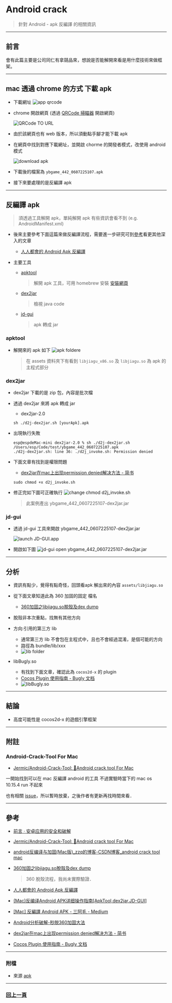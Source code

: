 # Android crack

> 針對 Android - apk 反編譯 的相關資訊

---

## 前言

會有此篇主要是公司同仁有拿競品來，想說是否能解開來看是用什麼技術來做框架。

---

## mac 透過 chrome 的方式 下載 apk

* 下載網址
  ![app qrcode](./pics/01.png)

* chrome 開啟網頁 (透過 [QRCode 掃瞄器](https://cloud.magiclen.org/tw/qrcode/scanner) 開啟網頁)

  ![QRCode TO URL](./pics/02.png)

* 由於該網頁也有 web 版本，所以須動點手腳才能下載 apk

* 在網頁中找到對應下載網址，並開啟 chorme 的開發者模式，改使用 android 模式

  ![download apk](./pics/03.png)

* 下載後的檔案為 `ybgame_442_0607225107.apk`

* 接下來要處理的是反編譯 apk

---

## 反編譯 apk

> 須透過工具解開 apk，單純解開 apk 有些資訊會看不到 (e.g. AndroidManifest.xml)

* 後來主要參考下面這篇來做反編譯流程，需要進一步研究可到[參考](#參考)看更其他深入的文章
  * [人人都會的 Android Apk 反編譯](https://blog.techbridge.cc/2016/03/24/android-decompile-introduction/)

* 主要工具
  * [apktool](https://ibotpeaches.github.io/Apktool/)
    > 解開 apk 工具，可用 homebrew 安裝
    > [安裝網頁](https://ibotpeaches.github.io/Apktool/install/)

  * [dex2jar](https://sourceforge.net/projects/dex2jar/)
    > 檢視 java code

  * [jd-gui](http://java-decompiler.github.io/)
    > apk 轉成 jar

### apktool

* 解開來的 apk 如下
  ![apk foldere](./pics/04.png)
  > 在 assets 資料夾下有看到 `libjiagu_x86.so` 及 `libjiagu.so` 為 apk 的主程式部分

### dex2jar

* dex2jar 下載的是 zip 包，內容是批次檔

* 透過 dex2jar 來將 apk 轉成 jar
  * dex2jar-2.0

  ``` shell
  sh ./d2j-dex2jar.sh [yourApk].apk
  ```

* 出現執行失敗

  ``` shell
  esp@espdeMac-mini dex2jar-2.0 % sh ./d2j-dex2jar.sh /Users/esp/Code/test/ybgame_442_0607225107.apk
  ./d2j-dex2jar.sh: line 36: ./d2j_invoke.sh: Permission denied
  ```

* 下面文章有找到是權限問題
  * [dex2jar在mac上出现permission denied解决方法 - 简书](https://www.jianshu.com/p/62dbdd67df90)

  ``` shell
  sudo chmod +x d2j_invoke.sh
  ```

* 修正完如下圖可正確執行
  ![change chmod d2j_invoke.sh](./pics/05.png)
  > 此案例產出 ybgame_442_0607225107-dex2jar.jar

### jd-gui

* 透過 jd-gui 工具來開啟 ybgame_442_0607225107-dex2jar.jar

  ![launch JD-GUI.app](./pics/06.png)

* 開啟如下圖
  ![jd-gui open ybgame_442_0607225107-dex2jar.jar](./pics/07.png)

---

## 分析

* 資訊有點少，覺得有點奇怪，回頭看apk 解出來的內容 `assets/libjiagu.so`

* 從下面文章知道此為 360 加固的固定 檔名
  * [360加固之libjiagu.so脫殼及dex dump](https://www.itread01.com/p/1361187.html)

* 脫殼非本次重點，找無有其他方向

* 方向:引用的第三方 lib
  * 通常第三方 lib 不會包在主程式中，且也不會經過混淆，是個可能的方向
  * 路徑為 bundle/lib/xxx
  * ![lib folder](./pics/08.png)

* libBugly.so
  * 有找到下面文章，確認此為 `cocos2d-x` 的 plugin
  * [Cocos Plugin 使用指南 - Bugly 文档](https://bugly.qq.com/docs/user-guide/instruction-manual-plugin-cocos/?v=20200203205953)
  * ![libBugly.so](./pics/09.png)

---

## 結論

* 高度可能性是 cocos2d-x 的遊戲引擎框架

---

## 附註

### Android-Crack-Tool For Mac

* [Jermic/Android-Crack-Tool: 🐞Android crack tool For Mac](https://github.com/Jermic/Android-Crack-Tool)

一開始找到可以在 mac 反編譯 android 的工具
不過實驗時當下的 mac os 10.15.4 run 不起來

也有相關 [issue](https://github.com/Jermic/Android-Crack-Tool/issues/29)，所以暫時放棄，之後作者有更新再找時間來看．

---

## 參考

* [前言 · 安卓应用的安全和破解](https://book.crifan.com/books/android_app_security_crack/website/?q=)

* [Jermic/Android-Crack-Tool: 🐞Android crack tool For Mac](https://github.com/Jermic/Android-Crack-Tool)

* [android反编译与加固(Mac版)_zzq的博客-CSDN博客_android crack tool mac](https://blog.csdn.net/zzq272804553/article/details/64123256)

* [360加固之libjiagu.so脫殼及dex dump](https://www.itread01.com/p/1361187.html)
  > 360 脫殼流程，我尚未實際驗證．

* [人人都會的 Android Apk 反編譯](https://blog.techbridge.cc/2016/03/24/android-decompile-introduction/)

* [(Mac)反编译Android APK详细操作指南[ApkTool,dex2jar,JD-GUI]](https://www.devio.org/2018/05/08/Android-reverse-engineering-for-mac/)

* [[Mac] 反編譯 Android APK - 三阿毛 - Medium](https://medium.com/@auwit0205/mac-%E5%8F%8D%E7%B7%A8%E8%AD%AF-android-apk-839de44cc8e1)

* [Android分析破解-秒脱360加固大法](https://blog.csdn.net/qq_21051503/article/details/51322505)

* [dex2jar在mac上出现permission denied解决方法 - 简书](https://www.jianshu.com/p/62dbdd67df90)

* [Cocos Plugin 使用指南 - Bugly 文档](https://bugly.qq.com/docs/user-guide/instruction-manual-plugin-cocos/?v=20200203205953)

---

### 附檔

* 來源 [apk](./apk/ybgame_442_0607225107.apk)

---

### [回上一頁](../README.md)
